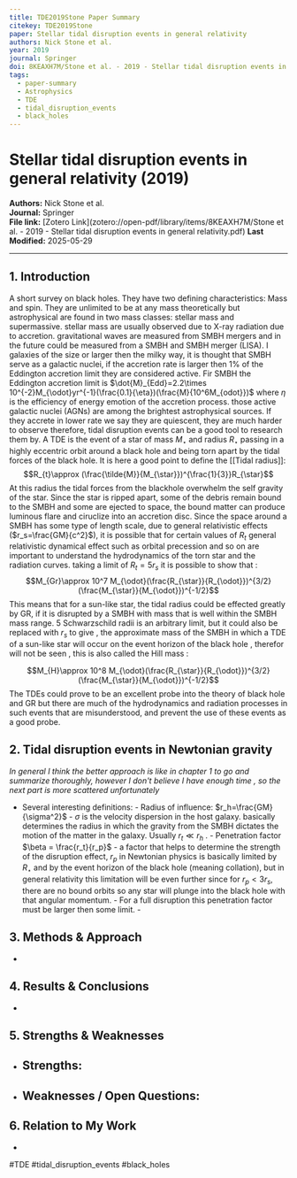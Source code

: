 ```yaml
---
title: TDE2019Stone Paper Summary
citekey: TDE2019Stone
paper: Stellar tidal disruption events in general relativity
authors: Nick Stone et al.
year: 2019
journal: Springer
doi: 8KEAXH7M/Stone et al. - 2019 - Stellar tidal disruption events in general relativity.pdf
tags:
  - paper-summary
  - Astrophysics
  - TDE
  - tidal_disruption_events
  - black_holes
---
```


# Stellar tidal disruption events in general relativity (2019)  
**Authors:** Nick Stone et al.  
**Journal:** Springer  
**File link:** [Zotero Link](zotero://open-pdf/library/items/8KEAXH7M/Stone et al. - 2019 - Stellar tidal disruption events in general relativity.pdf) 
**Last Modified:**  2025-05-29

---

## 1. Introduction
A short survey on black holes. They have two defining characteristics: Mass and spin. They are unlimited to be at any mass theoretically but astrophysical are found in two mass classes: stellar mass and supermassive. stellar mass are usually observed due to X-ray radiation due to accretion. gravitational waves are measured from SMBH mergers and in the future could be measured from a SMBH and SMBH merger (LISA).
I galaxies of the size or larger then the milky way, it is thought that SMBH serve as a galactic nuclei, if the accretion rate is larger then 1% of the Eddington accretion limit they are considered active.
Fir SMBH the Eddington accretion limit is $\dot{M}_{Edd}=2.2\times 10^{-2}M_{\odot}yr^{-1}(\frac{0.1}{\eta})(\frac{M}{10^6M_{odot}})$ 
where $\eta$ is the efficiency of energy emotion of the accretion process.
those active galactic nuclei (AGNs) are among the brightest astrophysical sources.
If they accrete in lower rate we say they are quiescent, they are much harder to observe therefore, tidal disruption events can be a good tool to research them by.
A TDE is the event of a star of mass $M_{\star}$ and radius $R_{\star}$  passing in a highly eccentric orbit around a black hole and being torn apart by the tidal forces of the black hole. It is here a good point to define the [[Tidal radius]]: 
$$R_{t}\approx  (\frac{\tilde{M}}{M_{\star}})^{\frac{1}{3}}R_{\star}$$
At this radius the tidal forces from the blackhole overwhelm the self gravity of the star.
Since the star is ripped apart, some of the debris remain bound to the SMBH and some are ejected to space, the bound matter can produce luminous flare and ciruclize into an accretion disc.
Since the space around a SMBH has some type of length scale, due to general relativistic effects ($r_s=\frac{GM}{c^2}$), it is possible that for certain values of $R_t$ general relativistic dynamical effect such as orbital precession and so on are important to understand the hydrodynamics of the torn star and the radiation curves.
taking a limit of $R_t=5r_s$ it is possible to show that :
$$M_{Gr}\approx 10^7 M_{\odot}(\frac{R_{\star}}{R_{\odot}})^{3/2}(\frac{M_{\star}}{M_{\odot}})^{-1/2}$$
This means that for a sun-like star, the tidal radius could be effected greatly by GR, if it is disrupted by a SMBH with mass that is well within the SMBH mass range.
5 Schwarzschild radii is an arbitrary limit, but it could also be replaced with $r_s$  to give , the approximate mass of the SMBH in which a TDE of a sun-like star will occur on the event horizon of the black hole , therefor will not be seen , this is also called the Hill mass :

$$M_{H}\approx 10^8 M_{\odot}(\frac{R_{\star}}{R_{\odot}})^{3/2}(\frac{M_{\star}}{M_{\odot}})^{-1/2}$$
The TDEs could prove to be an excellent probe into the theory of black hole and GR but there are much of the hydrodynamics and radiation processes in such events that are misunderstood, and prevent the use of these events as a good probe.
## 2. Tidal disruption events in Newtonian gravity
*In general I think the better approach is like in chapter 1 to go and summarize thoroughly, however I don't believe I have enough time , so the next part is more scattered unfortunately*
- Several interesting definitions:
      - Radius of influence: $r_h=\frac{GM}{\sigma^2}$  - $\sigma$ is the velocity dispersion in the host galaxy. basically determines the radius in which the gravity from the SMBH dictates the motion of the matter in the galaxy. Usually $r_t\ll r_h$ .
      - Penetration factor $\beta = \frac{r_t}{r_p}$ - a factor that helps to determine the strength of the disruption effect,  $r_p$ in Newtonian physics is basically limited by $R_{\star}$ and by the event horizon of the black hole (meaning collation), but in general relativity this limitation will be even further since for $r_p<3r_s$, there are no bound orbits so any star will plunge into the black hole with that angular momentum. 
      - For a full disruption this penetration factor must be larger then some limit.
      - 

## 3. Methods & Approach
- 

## 4. Results & Conclusions
- 

## 5. Strengths & Weaknesses
- **Strengths:**  
  -  
- **Weaknesses / Open Questions:**  
  -  

## 6. Relation to My Work
- 
#TDE
#tidal_disruption_events
#black_holes